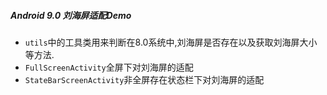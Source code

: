 ##### Android 9.0 刘海屏适配Demo
- `utils`中的工具类用来判断在8.0系统中,刘海屏是否存在以及获取刘海屏大小等方法.
- `FullScreenActivity`全屏下对刘海屏的适配
- `StateBarScreenActivity`非全屏存在状态栏下对刘海屏的适配
